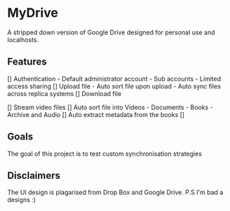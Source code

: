 # MyDrive

A stripped down version of Google Drive designed for personal use and localhosts. 

## Features
[] Authentication
    - Default administrator account
    - Sub accounts
    - Limited access sharing
[] Upload file
    - Auto sort file upon upload
    - Auto sync files across replica systems
[] Download file
    
[] Stream video files
[] Auto sort file into Videos - Documents - Books - Archive and Audio
[] Auto extract metadata from the books
[] 


## Goals
The goal of this project is to test custom synchronisation strategies


## Disclaimers
The UI design is plagarised from Drop Box and Google Drive. P.S I'm bad a designs :)